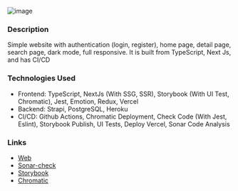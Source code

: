 ![image](https://user-images.githubusercontent.com/79797700/197181938-9a6d0fd5-107e-4e32-89e4-47b899ce3e53.png)

### Description
Simple website with authentication (login, register), home page, detail page, search page, dark mode, full responsive. It is built from TypeScript, Next Js, and has CI/CD

### Technologies Used
- Frontend: TypeScript, NextJs (With SSG, SSR), Storybook (With UI Test, Chromatic), Jest, Emotion, Redux, Vercel
- Backend: Strapi, PostgreSQL, Heroku
- CI/CD: Github Actions, Chromatic Deployment, Check Code (With Jest, Eslint), Storybook Publish, UI Tests, Deploy Vercel, Sonar Code Analysis

### Links 
- [Web](https://coursebox-ahmad.vercel.app/)
- [Sonar-check](https://sonarcloud.io/summary/overall?id=Ahmadfaisal98_coursebox)
- [Storybook](https://63162231c41e0fd82718a836-gwvicmaquy.chromatic.com/?path=/story/pages-404--error-404-page) 
- [Chromatic](https://www.chromatic.com/build?appId=63162231c41e0fd82718a836&number=42)

